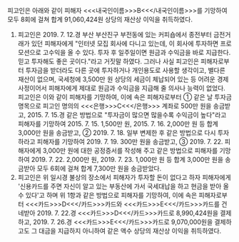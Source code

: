 피고인은 아래와 같이 피해자 <<<내국인이름>>>B<<</내국인이름>>>를 기망하여 모두 8회에 걸쳐 합계 91,060,424원 상당의 재산상 이익을 취득하였다.
1. 피고인은 2019. 7. 12.경 부산 부산진구 부전동에 있는 커피숍에서 종전부터 금전거래가 있던 피해자에게 "인터넷 모집 회사에 다니고 있는데, 이 회사에 투자하면 프로모션으로 고수익을 올 수 있다. 투자 후 일주일이면 원금과 수익금을 바로 지급한다. 믿고 투자해도 좋은 곳이다."라고 거짓말 하였다.
그러나 사실 피고인은 피해자로부터 투자금을 받더라도 다른 곳에 투자하거나 개인용도로 사용할 생각이고, 별다른 재산이 없으며, 국세청에 3,500만 원 상당의 세금이 체납되어 있는 등 어려운 경제 사정이어서 피해자에게 제대로 원금과 수익금을 지급해 줄 의사나 능력이 없었다.
피고인은 이와 같이 피해자를 기망하여, 이에 속은 피해자로부터 ① 같은 날 투자금 명목으로 피고인 명의의 <<<은행>>>C<<</은행>>> 계좌로 500만 원을 송금받고, 2015. 7. 15.경 같은 방법으로 "투자금이 많으면 많을수록 수익금이 높다"라고 피해자를 기망하여 2015. 7. 15. 1,500만 원, 2015. 7. 16. 2,000만 원 등 합계 3,000만 원을 송금받고, ② 2019. 7. 18. 일부 변제한 후 같은 방법으로 다시 투자하라고 피해자를 기망하여 2019. 7. 19. 300만 원을 송금받고, ③ 2019. 7. 22. 피해자에게 3,000만 원에 대한 공정증서를 작성해 주고 같은 방법으로 피해자를 기망하여 2019. 7. 22. 2,000만 원, 2019. 7. 23. 1,000만 원 등 합계 3,000만 원을 송금받아 모두 6회에 걸쳐 합계 7,300만 원을 송금받았다.
2. 피고인은 위 일시경 불상의 장소에서 피해자가 투자할 돈이 없다고 하자 피해자에게 '신용카드를 주면 자신이 알고 있는 부동산에 가서 국세대납을 하고 현금을 받아 올 수 있다'고 하며 위 1항과 같은 방법으로 피해자를 기망하여, 이에 속은 피해자로부터 <<<카드>>>D<<</카드>>>카드와 <<<카드>>>E<<</카드>>>카드를 건네받아 2019. 7. 22.경 <<<카드>>>D<<</카드>>>카드로 8,990,424원을 결제하고, 2019. 7. 26.경 <<<카드>>>E<<</카드>>>카드로 9,070,000원을 결제하고도 그 대금을 지급하지 아니하여 같은 액수 상당의 재산상 이익을 취득하였다.